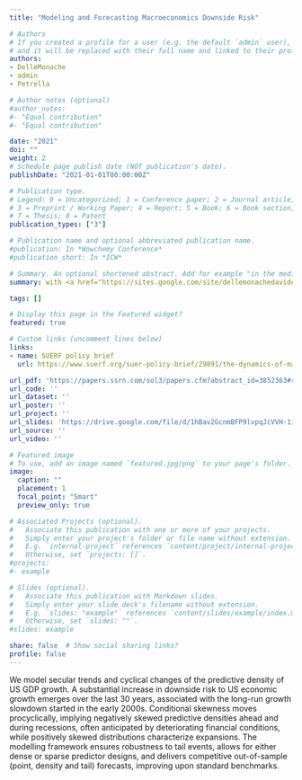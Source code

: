 ```yaml
---
title: "Modeling and Forecasting Macroeconomics Downside Risk"

# Authors
# If you created a profile for a user (e.g. the default `admin` user), write the username (folder name) here
# and it will be replaced with their full name and linked to their profile.
authors:
- DelleMonache
- admin
- Petrella

# Author notes (optional)
#author_notes:
#- "Equal contribution"
#- "Equal contribution"

date: "2021"
doi: ""
weight: 2
# Schedule page publish date (NOT publication's date).
publishDate: "2021-01-01T00:00:00Z"

# Publication type.
# Legend: 0 = Uncategorized; 1 = Conference paper; 2 = Journal article;
# 3 = Preprint / Working Paper; 4 = Report; 5 = Book; 6 = Book section;
# 7 = Thesis; 8 = Patent
publication_types: ["3"]

# Publication name and optional abbreviated publication name.
#publication: In *Wowchemy Conference*
#publication_short: In *ICW*

# Summary. An optional shortened abstract. Add for example "in the media"
summary: with <a href="https://sites.google.com/site/dellemonachedavide/home" target="_blank" rel="noopener noreferrer"> Davide Delle Monache</a> (Bank of Italy) and <a href="https://sites.google.com/a/ivanpetrella.com/www/" target="_blank" rel="noopener noreferrer">Ivan Petrella</a> (University of Warwick).

tags: []

# Display this page in the Featured widget?
featured: true

# Custom links (uncomment lines below)
links:
- name: SUERF policy brief
  url: https://www.suerf.org/suer-policy-brief/29891/the-dynamics-of-macroeconomic-downside-risk

url_pdf: 'https://papers.ssrn.com/sol3/papers.cfm?abstract_id=3852363#references-widget'
url_code: ''
url_dataset: ''
url_poster: ''
url_project: ''
url_slides: 'https://drive.google.com/file/d/1hBav2GcnmBFP9lvpqJcVVH-1iQWwCkYc/view?usp=sharing'
url_source: ''
url_video: ''

# Featured image
# To use, add an image named `featured.jpg/png` to your page's folder.
image:
  caption: ""
  placement: 1
  focal_point: "Smart"
  preview_only: true

# Associated Projects (optional).
#   Associate this publication with one or more of your projects.
#   Simply enter your project's folder or file name without extension.
#   E.g. `internal-project` references `content/project/internal-project/index.md`.
#   Otherwise, set `projects: []`.
#projects:
#- example

# Slides (optional).
#   Associate this publication with Markdown slides.
#   Simply enter your slide deck's filename without extension.
#   E.g. `slides: "example"` references `content/slides/example/index.md`.
#   Otherwise, set `slides: ""`.
#slides: example

share: false  # Show social sharing links?
profile: false
---
```

We model secular trends and cyclical changes of the predictive density of US GDP growth. A substantial increase in downside risk to US economic growth emerges over the last 30 years, associated with the long-run growth slowdown started in the early 2000s. Conditional skewness moves procyclically, implying negatively skewed predictive densities ahead and during recessions, often anticipated by deteriorating financial conditions, while positively skewed distributions characterize expansions. The modelling framework ensures robustness to tail events, allows for either dense or sparse predictor designs, and delivers competitive out-of-sample (point, density and tail) forecasts, improving upon standard benchmarks.
